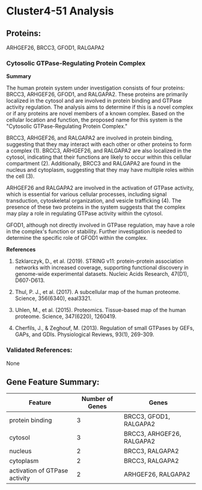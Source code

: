# Cluster4-51 Analysis

## Proteins: 

ARHGEF26, BRCC3, GFOD1, RALGAPA2

### Cytosolic GTPase-Regulating Protein Complex

**Summary**

The human protein system under investigation consists of four proteins: BRCC3, ARHGEF26, GFOD1, and RALGAPA2. These proteins are primarily localized in the cytosol and are involved in protein binding and GTPase activity regulation. The analysis aims to determine if this is a novel complex or if any proteins are novel members of a known complex. Based on the cellular location and function, the proposed name for this system is the "Cytosolic GTPase-Regulating Protein Complex."

BRCC3, ARHGEF26, and RALGAPA2 are involved in protein binding, suggesting that they may interact with each other or other proteins to form a complex (1). BRCC3, ARHGEF26, and RALGAPA2 are also localized in the cytosol, indicating that their functions are likely to occur within this cellular compartment (2). Additionally, BRCC3 and RALGAPA2 are found in the nucleus and cytoplasm, suggesting that they may have multiple roles within the cell (3).

ARHGEF26 and RALGAPA2 are involved in the activation of GTPase activity, which is essential for various cellular processes, including signal transduction, cytoskeletal organization, and vesicle trafficking (4). The presence of these two proteins in the system suggests that the complex may play a role in regulating GTPase activity within the cytosol.

GFOD1, although not directly involved in GTPase regulation, may have a role in the complex's function or stability. Further investigation is needed to determine the specific role of GFOD1 within the complex.

**References**

1. Szklarczyk, D., et al. (2019). STRING v11: protein-protein association networks with increased coverage, supporting functional discovery in genome-wide experimental datasets. Nucleic Acids Research, 47(D1), D607-D613.

2. Thul, P. J., et al. (2017). A subcellular map of the human proteome. Science, 356(6340), eaal3321.

3. Uhlen, M., et al. (2015). Proteomics. Tissue-based map of the human proteome. Science, 347(6220), 1260419.

4. Cherfils, J., & Zeghouf, M. (2013). Regulation of small GTPases by GEFs, GAPs, and GDIs. Physiological Reviews, 93(1), 269-309.

### Validated References: 

None





## Gene Feature Summary: 

| Feature | Number of Genes | Genes |
| --- | --- | --- |
| protein binding | 3 | BRCC3, GFOD1, RALGAPA2 |
| cytosol | 3 | BRCC3, ARHGEF26, RALGAPA2 |
| nucleus | 2 | BRCC3, RALGAPA2 |
| cytoplasm | 2 | BRCC3, RALGAPA2 |
| activation of GTPase activity | 2 | ARHGEF26, RALGAPA2 |

